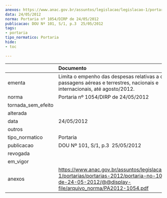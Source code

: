 ```yaml
---
anexos: https://www.anac.gov.br/assuntos/legislacao/legislacao-1/portarias/portarias-2012/portaria-no-1054-dirp-de-24-05-2012/@@display-file/arquivo_norma/PA2012-1054.pdf
data: 24/05/2012
norma: Portaria nº 1054/DIRP de 24/05/2012
publicacao: DOU Nº 101, S/1, p.3  25/05/2012
tags:
- portaria
tipo_normatico: Portaria
hide: 
- toc 
 
---
```


|                    | Documento                                                                                                                                                          |
|:-------------------|:-------------------------------------------------------------------------------------------------------------------------------------------------------------------|
| ementa             | Limita o empenho das despesas relativas a diárias e passagens aéreas e terrestres, nacionais e internacionais, até agosto/2012.                                    |
| norma              | Portaria nº 1054/DIRP de 24/05/2012                                                                                                                                |
| tornada_sem_efeito |                                                                                                                                                                    |
| alterada           |                                                                                                                                                                    |
| data               | 24/05/2012                                                                                                                                                         |
| outros             |                                                                                                                                                                    |
| tipo_normatico     | Portaria                                                                                                                                                           |
| publicacao         | DOU Nº 101, S/1, p.3  25/05/2012                                                                                                                                   |
| revogada           |                                                                                                                                                                    |
| em_vigor           |                                                                                                                                                                    |
| anexos             | https://www.anac.gov.br/assuntos/legislacao/legislacao-1/portarias/portarias-2012/portaria-no-1054-dirp-de-24-05-2012/@@display-file/arquivo_norma/PA2012-1054.pdf |